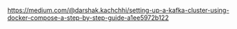 https://medium.com/@darshak.kachchhi/setting-up-a-kafka-cluster-using-docker-compose-a-step-by-step-guide-a1ee5972b122
